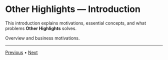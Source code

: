 # Other Highlights — Introduction

This introduction explains motivations, essential concepts, and what problems **Other Highlights** solves.

Overview and business motivations.


---

[Previous](./1-README.md) • [Next](./3-setup.md)
